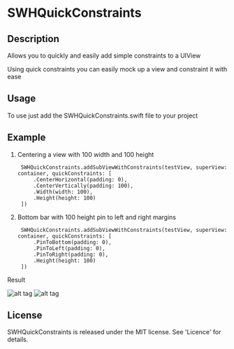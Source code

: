 # SWHQuickConstraints

## Description

Allows you to quickly and easily add simple constraints to a UIView

Using quick constraints you can easily mock up a view and constraint it with ease

## Usage

To use just add the SWHQuickConstraints.swift file to your project

## Example

1. Centering a view with 100 width and 100 height

        SWHQuickConstraints.addSubViewWithConstraints(testView, superView: container, quickConstraints: [
            .CenterHorizontal(padding: 0),
            .CenterVertically(padding: 100),
            .Width(width: 100),
            .Height(height: 100)
        ])

2. Bottom bar with 100 height pin to left and right margins

        SWHQuickConstraints.addSubViewWithConstraints(testView, superView: container, quickConstraints: [
            .PinToBottom(padding: 0),
            .PinToLeft(padding: 0),
            .PinToRight(padding: 0),
            .Height(height: 100)
        ])

Result

![alt tag](http://s17.postimg.org/vbb50hy5b/Screen_Shot_2015_09_24_at_21_23_40.png)
![alt tag](http://s1.postimg.org/pzclfzr9b/Screen_Shot_2015_09_24_at_21_42_10.png)

## License

SWHQuickConstraints is released under the MIT license. See 'Licence' for details.

